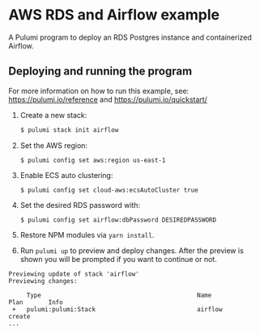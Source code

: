 # AWS RDS and Airflow example

A Pulumi program to deploy an RDS Postgres instance and containerized Airflow.

## Deploying and running the program

For more information on how to run this example, see: https://pulumi.io/reference and https://pulumi.io/quickstart/

1. Create a new stack:

   ```bash
   $ pulumi stack init airflow
   ```

1. Set the AWS region:

    ```
    $ pulumi config set aws:region us-east-1
    ```

1. Enable ECS auto clustering:

    ```
    $ pulumi config set cloud-aws:ecsAutoCluster true
    ```

1. Set the desired RDS password with:

    ```
    $ pulumi config set airflow:dbPassword DESIREDPASSWORD
    ```

1. Restore NPM modules via `yarn install`.
1. Run `pulumi up` to preview and deploy changes.  After the preview is shown you will be
   prompted if you want to continue or not.

```
Previewing update of stack 'airflow'
Previewing changes:

     Type                                           Name                              Plan       Info
 +   pulumi:pulumi:Stack                            airflow                           create
...
```

